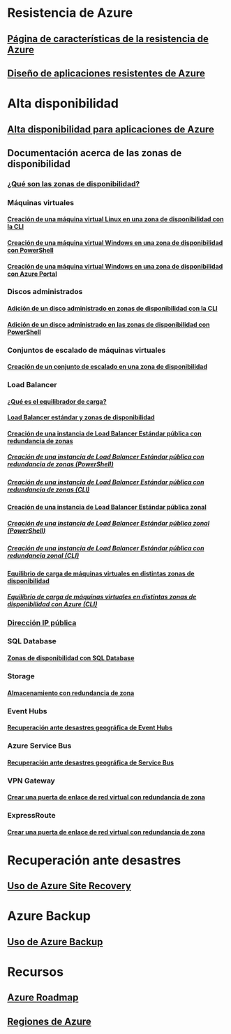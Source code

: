 
# Resistencia de Azure
## [Página de características de la resistencia de Azure](http://azure.microsoft.com/features/resiliency)
## [Diseño de aplicaciones resistentes de Azure](https://docs.microsoft.com/azure/architecture/resiliency/)

# Alta disponibilidad

## [Alta disponibilidad para aplicaciones de Azure](https://docs.microsoft.com/azure/architecture/resiliency/high-availability-azure-applications)

## Documentación acerca de las zonas de disponibilidad
### [¿Qué son las zonas de disponibilidad?](az-overview.md)

### Máquinas virtuales
#### [Creación de una máquina virtual Linux en una zona de disponibilidad con la CLI](../virtual-machines/linux/create-cli-availability-zone.md)
#### [Creación de una máquina virtual Windows en una zona de disponibilidad con PowerShell](../virtual-machines/windows/create-powershell-availability-zone.md)
#### [Creación de una máquina virtual Windows en una zona de disponibilidad con Azure Portal](../virtual-machines/windows/create-portal-availability-zone.md)

### Discos administrados
#### [Adición de un disco administrado en zonas de disponibilidad con la CLI](../virtual-machines/linux/add-disk.md#use-managed-disks)
#### [Adición de un disco administrado en las zonas de disponibilidad con PowerShell](../virtual-machines/windows/attach-disk-ps.md#add-an-empty-data-disk-to-a-virtual-machine)

### Conjuntos de escalado de máquinas virtuales
#### [Creación de un conjunto de escalado en una zona de disponibilidad](../virtual-machine-scale-sets/virtual-machine-scale-sets-use-availability-zones.md)

### Load Balancer
#### [¿Qué es el equilibrador de carga?](../load-balancer/load-balancer-standard-overview.md)
#### [Load Balancer estándar y zonas de disponibilidad](../load-balancer/load-balancer-standard-availability-zones.md)

#### [Creación de una instancia de Load Balancer Estándar pública con redundancia de zonas](../load-balancer/load-balancer-get-started-internet-az-portal.md)
##### [Creación de una instancia de Load Balancer Estándar pública con redundancia de zonas (PowerShell)](../load-balancer/load-balancer-get-started-internet-az-powershell.md)
##### [Creación de una instancia de Load Balancer Estándar pública con redundancia de zonas (CLI)](../load-balancer/load-balancer-get-started-internet-az-cli.md)
#### [Creación de una instancia de Load Balancer Estándar pública zonal](../load-balancer/load-balancer-get-started-internet-availability-zones-zonal-portal.md)
##### [Creación de una instancia de Load Balancer Estándar pública zonal (PowerShell)](../load-balancer/load-balancer-get-started-internet-availability-zones-zonal-powershell.md)
##### [Creación de una instancia de Load Balancer Estándar pública con redundancia zonal (CLI)](../load-balancer/load-balancer-get-started-internet-availability-zones-zonal-cli.md)
#### [Equilibrio de carga de máquinas virtuales en distintas zonas de disponibilidad](../load-balancer/load-balancer-standard-public-availability-zones-portal.md)
##### [Equilibrio de carga de máquinas virtuales en distintas zonas de disponibilidad con Azure (CLI)](../load-balancer/load-balancer-standard-public-zone-redundant-cli.md)

### [Dirección IP pública](../virtual-network/virtual-network-public-ip-address.md#create-a-public-ip-address)

### SQL Database
#### [Zonas de disponibilidad con SQL Database](../sql-database/sql-database-high-availability.md#zone-redundant-configuration)

### Storage
#### [Almacenamiento con redundancia de zona](../storage/common/storage-redundancy-zrs.md)

### Event Hubs
#### [Recuperación ante desastres geográfica de Event Hubs](../event-hubs/event-hubs-geo-dr.md#availability-zones-preview)

### Azure Service Bus
#### [Recuperación ante desastres geográfica de Service Bus](../service-bus-messaging/service-bus-geo-dr.md#availability-zones-preview)

### VPN Gateway
#### [Crear una puerta de enlace de red virtual con redundancia de zona](../vpn-gateway/create-zone-redundant-vnet-gateway.md)

### ExpressRoute
#### [Crear una puerta de enlace de red virtual con redundancia de zona](../vpn-gateway/create-zone-redundant-vnet-gateway.md)

# Recuperación ante desastres
## [Uso de Azure Site Recovery](https://docs.microsoft.com/azure/site-recovery/)

# Azure Backup
## [Uso de Azure Backup](https://docs.microsoft.com/azure/backup/)

# Recursos
## [Azure Roadmap](https://azure.microsoft.com/roadmap/)
## [Regiones de Azure](https://azure.microsoft.com/regions/)
